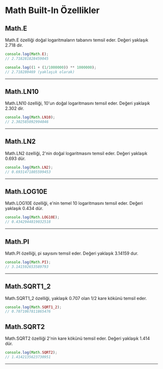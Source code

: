 # Math Built-In Özellikler

## **Math.E**

Math.E özelliği doğal logaritmaların tabanını temsil eder. Değeri yaklaşık 2.718 dir.

```js
console.log(Math.E);
// 2.718281828459045

console.log((1 + (1/1000000)) ** 1000000);
// 2.718280469 (yaklaşık olarak)
```
---

## **Math.LN10**

Math.LN10 özelliği, 10'un doğal logaritmasını temsil eder. Değeri yaklaşık 2.302 dir.

```js
console.log(Math.LN10);
// 2.302585092994046
```
---

## **Math.LN2**

Math.LN2 özelliği, 2'nin doğal logaritmasını temsil eder. Değeri yaklaşık 0.693 dür.

```js
console.log(Math.LN2);
// 0.6931471805599453
```
---

## **Math.LOG10E**

Math.LOG10E özelliği, e'nin temel 10 logaritmasını temsil eder. Değeri yaklaşık 0.434 dür.

```js
console.log(Math.LOG10E);
// 0.4342944819032518
```
---

## **Math.PI**

Math.PI özelliği, pi sayısını temsil eder. Değeri yaklaşık 3.14159 dur.

```js
console.log(Math.PI);
// 3.141592653589793
```
---

## **Math.SQRT1_2**

Math.SQRT1_2 özelliği, yaklaşık 0.707 olan 1/2 kare kökünü temsil eder.

```js
console.log(Math.SQRT1_2);
// 0.7071067811865476
```

## **Math.SQRT2**

Math.SQRT2 özelliği 2'nin kare kökünü temsil eder. Değeri yaklaşık 1.414 dür.

```js
console.log(Math.SQRT2);
// 1.4142135623730951
```
---
